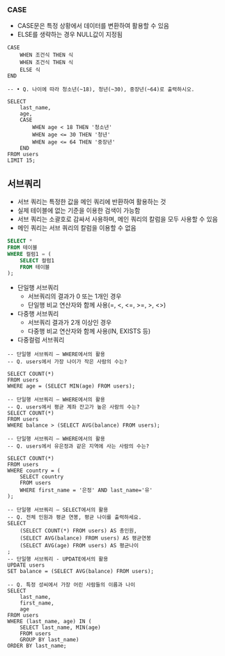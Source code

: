 ### CASE

* CASE문은 특정 상황에서 데이터를 변환하여 활용할 수 있음
* ELSE를 생략하는 경우 NULL값이 지정됨

```sqlite
CASE
	WHEN 조건식 THEN 식
	WHEN 조건식 THEN 식
	ELSE 식
END

-- • Q. 나이에 따라 청소년(~18), 청년(~30), 중장년(~64)로 출력하시오.

SELECT
	last_name,
	age,
	CASE
		WHEN age < 18 THEN '청소년'
		WHEN age <= 30 THEN '청년'
		WHEN age <= 64 THEN '중장년'
	END
FROM users
LIMIT 15;
```



## 서브쿼리

* 서브 쿼리는 특정한 값을 메인 쿼리에 반환하여 활용하는 것 
* 실제 테이블에 없는 기준을 이용한 검색이 가능함 
* 서브 쿼리는 소괄호로 감싸서 사용하며, 메인 쿼리의 칼럼을 모두 사용할 수 있음 
* 메인 쿼리는 서브 쿼리의 칼럼을 이용할 수 없음

```sql
SELECT *
FROM 테이블
WHERE 컬럼1 = (
	SELECT 컬럼1
	FROM 테이블
);
```

* 단일행 서브쿼리 
  * 서브쿼리의 결과가 0 또는 1개인 경우 
  * 단일행 비교 연산자와 함께 사용(=, <, <=, >=, >, <>) 
* 다중행 서브쿼리 
  * 서브쿼리 결과가 2개 이상인 경우 
  * 다중행 비교 연산자와 함께 사용(IN, EXISTS 등) 
* 다중컬럼 서브쿼리

```sqlite
-- 단일행 서브쿼리 – WHERE에서의 활용
-- Q. users에서 가장 나이가 작은 사람의 수는?

SELECT COUNT(*)
FROM users
WHERE age = (SELECT MIN(age) FROM users);

-- 단일행 서브쿼리 – WHERE에서의 활용
-- Q. users에서 평균 계좌 잔고가 높은 사람의 수는?
SELECT COUNT(*)
FROM users
WHERE balance > (SELECT AVG(balance) FROM users);

-- 단일행 서브쿼리 – WHERE에서의 활용
-- Q. users에서 유은정과 같은 지역에 사는 사람의 수는?

SELECT COUNT(*)
FROM users
WHERE country = (
	SELECT country
	FROM users
	WHERE first_name = '은정' AND last_name='유'
);

-- 단일행 서브쿼리 – SELECT에서의 활용
-- Q. 전체 인원과 평균 연봉, 평균 나이를 출력하세요.
SELECT
	(SELECT COUNT(*) FROM users) AS 총인원,
	(SELECT AVG(balance) FROM users) AS 평균연봉
	(SELECT AVG(age) FROM users) AS 평균나이
;
-- 단일행 서브쿼리 - UPDATE에서의 활용
UPDATE users
SET balance = (SELECT AVG(balance) FROM users);

-- Q. 특정 성씨에서 가장 어린 사람들의 이름과 나이
SELECT
	last_name,
	first_name,
	age
FROM users
WHERE (last_name, age) IN (
	SELECT last_name, MIN(age)
	FROM users
	GROUP BY last_name)
ORDER BY last_name;

```

